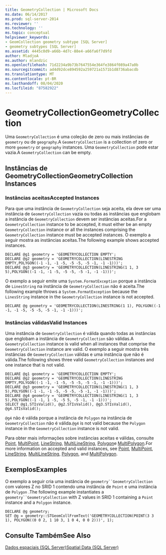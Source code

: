 ```yaml
---
title: GeometryCollection | Microsoft Docs
ms.date: 06/14/2017
ms.prod: sql-server-2014
ms.reviewer: ''
ms.technology: ''
ms.topic: conceptual
helpviewer_keywords:
- GeomCollection geometry subtype [SQL Server]
- geometry subtypes [SQL Server]
ms.assetid: 4445c0d9-a66b-4d7c-88e4-a66fa6f7d9fd
author: MladjoA
ms.author: mlandzic
ms.openlocfilehash: 71d2234a9b73b7647554e364fe3864f089a47a0b
ms.sourcegitcommit: ad4d92dce894592a259721a1571b1d8736abacdb
ms.translationtype: MT
ms.contentlocale: pt-BR
ms.lasthandoff: 08/04/2020
ms.locfileid: "87582922"
---
```

# <a name="geometrycollection"></a><span data-ttu-id="d5091-102">GeometryCollection</span><span class="sxs-lookup"><span data-stu-id="d5091-102">GeometryCollection</span></span>
  <span data-ttu-id="d5091-103">Uma `GeometryCollection` é uma coleção de zero ou mais instâncias de `geometry` ou de `geography`.</span><span class="sxs-lookup"><span data-stu-id="d5091-103">A `GeometryCollection` is a collection of zero or more `geometry` or `geography` instances.</span></span> <span data-ttu-id="d5091-104">Uma `GeometryCollection` pode estar vazia.</span><span class="sxs-lookup"><span data-stu-id="d5091-104">A `GeometryCollection` can be empty.</span></span>  
  
## <a name="geometrycollection-instances"></a><span data-ttu-id="d5091-105">Instâncias de GeometryCollection</span><span class="sxs-lookup"><span data-stu-id="d5091-105">GeometryCollection Instances</span></span>  
  
### <a name="accepted-instances"></a><span data-ttu-id="d5091-106">Instâncias aceitas</span><span class="sxs-lookup"><span data-stu-id="d5091-106">Accepted Instances</span></span>  
 <span data-ttu-id="d5091-107">Para que uma instância de `GeometryCollection` seja aceita, ela deve ser uma instância de `GeometryCollection` vazia ou todas as instâncias que englobam a instância de `GeometryCollection` devem ser instâncias aceitas.</span><span class="sxs-lookup"><span data-stu-id="d5091-107">For a `GeometryCollection` instance to be accepted, it must either be an empty `GeometryCollection` instance or all the instances comprising the `GeometryCollection` instance must be accepted instances.</span></span> <span data-ttu-id="d5091-108">O exemplo a seguir mostra as instâncias aceitas.</span><span class="sxs-lookup"><span data-stu-id="d5091-108">The following example shows accepted instances.</span></span>  
  
```  
DECLARE @g1 geometry = 'GEOMETRYCOLLECTION EMPTY';  
DECLARE @g2 geometry = 'GEOMETRYCOLLECTION(LINESTRING EMPTY,POLYGON((-1 -1, -1 -5, -5 -5, -5 -1, -1 -1)))';  
DECLARE @g3 geometry = 'GEOMETRYCOLLECTION(LINESTRING(1 1, 3 5),POLYGON((-1 -1, -1 -5, -5 -5, -5 -1, -1 -1)))';  
```  
  
 <span data-ttu-id="d5091-109">O exemplo a seguir emite uma `System.FormatException` porque a instância de `LinesString` na instância de `GeometryCollection` não é aceita.</span><span class="sxs-lookup"><span data-stu-id="d5091-109">The following example throws a `System.FormatException` because the `LinesString` instance in the `GeometryCollection` instance is not accepted.</span></span>  
  
```  
DECLARE @g geometry = 'GEOMETRYCOLLECTION(LINESTRING(1 1), POLYGON((-1 -1, -1 -5, -5 -5, -5 -1, -1 -1)))';  
```  
  
### <a name="valid-instances"></a><span data-ttu-id="d5091-110">Instâncias válidas</span><span class="sxs-lookup"><span data-stu-id="d5091-110">Valid Instances</span></span>  
 <span data-ttu-id="d5091-111">Uma instância de `GeometryCollection` é válida quando todas as instâncias que englobam a instância de `GeometryCollection` são válidas.</span><span class="sxs-lookup"><span data-stu-id="d5091-111">A `GeometryCollection` instance is valid when all instances that comprise the `GeometryCollection` instance are valid.</span></span> <span data-ttu-id="d5091-112">O exemplo a seguir mostra três instâncias de `GeometryCollection` válidas e uma instância que não é válida.</span><span class="sxs-lookup"><span data-stu-id="d5091-112">The following shows three valid `GeometryCollection` instances and one instance that is not valid.</span></span>  
  
```  
DECLARE @g1 geometry = 'GEOMETRYCOLLECTION EMPTY';  
DECLARE @g2 geometry = 'GEOMETRYCOLLECTION(LINESTRING EMPTY,POLYGON((-1 -1, -1 -5, -5 -5, -5 -1, -1 -1)))';  
DECLARE @g3 geometry = 'GEOMETRYCOLLECTION(LINESTRING(1 1, 3 5),POLYGON((-1 -1, -1 -5, -5 -5, -5 -1, -1 -1)))';  
DECLARE @g4 geometry = 'GEOMETRYCOLLECTION(LINESTRING(1 1, 3 5),POLYGON((-1 -1, 1 -5, -5 5, -5 -1, -1 -1)))';  
SELECT @g1.STIsValid(), @g2.STIsValid(), @g3.STIsValid(), @g4.STIsValid();  
```  
  
 <span data-ttu-id="d5091-113">`@g4` não é válida porque a instância de `Polygon` na instância de `GeometryCollection` não é válida.</span><span class="sxs-lookup"><span data-stu-id="d5091-113">`@g4` is not valid because the `Polygon` instance in the `GeometryCollection` instance is not valid.</span></span>  
  
 <span data-ttu-id="d5091-114">Para obter mais informações sobre instâncias aceitas e válidas, consulte [Point](point.md), [MultiPoint](multipoint.md), [LineString](linestring.md), [MultiLineString](multilinestring.md), [Polygon](polygon.md)e [MultiPolygon](multipolygon.md).</span><span class="sxs-lookup"><span data-stu-id="d5091-114">For more information on accepted and valid instances, see [Point](point.md), [MultiPoint](multipoint.md), [LineString](linestring.md), [MultiLineString](multilinestring.md), [Polygon](polygon.md), and [MultiPolygon](multipolygon.md).</span></span>  
  
## <a name="examples"></a><span data-ttu-id="d5091-115">Exemplos</span><span class="sxs-lookup"><span data-stu-id="d5091-115">Examples</span></span>  
 <span data-ttu-id="d5091-116">O exemplo a seguir cria uma instância de `geometry``GeometryCollection` com valores Z no SRID 1 contendo uma instância de `Point` e uma instância de `Polygon` .</span><span class="sxs-lookup"><span data-stu-id="d5091-116">The following example instantiates a `geometry``GeometryCollection` with Z values in SRID 1 containing a `Point` instance and a `Polygon` instance.</span></span>  
  
```  
DECLARE @g geometry;  
SET @g = geometry::STGeomCollFromText('GEOMETRYCOLLECTION(POINT(3 3 1), POLYGON((0 0 2, 1 10 3, 1 0 4, 0 0 2)))', 1);  
```  
  
## <a name="see-also"></a><span data-ttu-id="d5091-117">Consulte Também</span><span class="sxs-lookup"><span data-stu-id="d5091-117">See Also</span></span>  
 [<span data-ttu-id="d5091-118">Dados espaciais &#40;SQL Server&#41;</span><span class="sxs-lookup"><span data-stu-id="d5091-118">Spatial Data &#40;SQL Server&#41;</span></span>](spatial-data-sql-server.md)  
  
  
